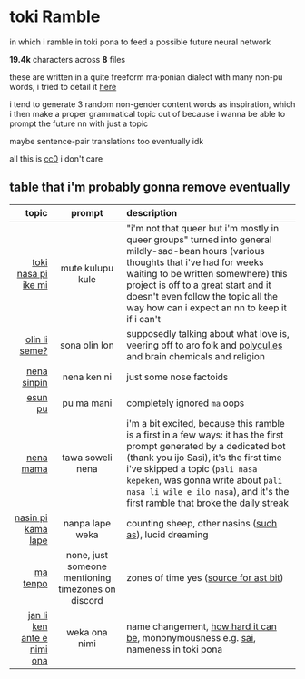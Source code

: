 # toki Ramble
in which i ramble in toki pona to feed a possible future neural network

**<!--sizestart-->19.4<!--sizeend-->k** characters across **<!--countstart-->8<!--countend-->** files

these are written in a quite freeform ma·ponian dialect with many non-pu words, i tried to detail it [here](https://github.com/Sobsz/toki-pona/blob/master/kita.md)

i tend to generate 3 random non-gender content words as inspiration, which i then make a proper grammatical topic out of because i wanna be able to prompt the future nn with just a topic

maybe sentence-pair translations too eventually idk

all this is [cc0](LICENSE) i don't care

## table that i'm probably gonna remove eventually

| topic | prompt | description |
|-:|:-:|:-|
| [toki nasa pi ike mi](toki/toki%20nasa%20pi%20ike%20mi.txt) | mute kulupu kule | "i'm not that queer but i'm mostly in queer groups" turned into general mildly-sad-bean hours (various thoughts that i've had for weeks waiting to be written somewhere) this project is off to a great start and it doesn't even follow the topic all the way how can i expect an nn to keep it if i can't |
| [olin li seme?](toki/olin%20li%20seme.txt) | sona olin lon | supposedly talking about what love is, veering off to aro folk and [polycul.es](https://polycul.es/) and brain chemicals and religion |
| [nena sinpin](toki/nena%20sinpin.txt) | nena ken ni | just some nose factoids |
| [esun pu](toki/esun%20pu.txt) | pu ma mani | completely ignored `ma` oops |
| [nena mama](toki/nena%20mama.txt) | tawa soweli nena | i'm a bit excited, because this ramble is a first in a few ways: it has the first prompt generated by a dedicated bot (thank you ijo Sasi), it's the first time i've skipped a topic (`pali nasa kepeken`, was gonna write about `pali nasa li wile e ilo nasa`), and it's the first ramble that broke the daily streak |
| [nasin pi kama lape](toki/nasin%20pi%20kama%20lape.txt) | nanpa lape weka | counting sheep, other nasins ([such as](https://thatsleepguy.com/master-the-us-military-sleep-technique-the-easy-way/)), lucid dreaming |
| [ma tenpo](toki/ma%20tenpo.txt) | none, just someone mentioning timezones on discord | zones of time yes ([source for ast bit](https://www.reddit.com/r/Android/comments/9q3gyw/millions_wake_up_one_hour_earlier_in_brazil_due/e86dfuz/)) |
| [jan li ken ante e nimi ona](toki/jan%20li%20ken%20ante%20e%20nimi%20ona.txt) | weka ona nimi | name changement, [how hard it can be](https://medium.com/bits-and-behavior/100-hours-of-name-change-labor-c652c22a89b9), mononymousness e.g. [sai](https://s.ai/iaq/), nameness in toki pona |
